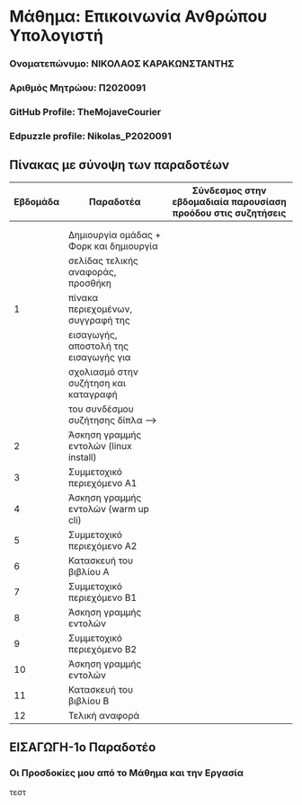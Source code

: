 # Μάθημα: Επικοινωνία Ανθρώπου Υπολογιστή
### Ονοματεπώνυμο: ΝΙΚΟΛΑΟΣ ΚΑΡΑΚΩΝΣΤΑΝΤΗΣ
### Αριθμός Μητρώου: Π2020091
### GitHub Profile: TheMojaveCourier
### Edpuzzle profile: Nikolas_P2020091

## Πίνακας με σύνοψη των παραδοτέων
|Εβδομάδα |          Παραδοτέα                     |   Σύνδεσμος στην εβδομαδιαία παρουσίαση προόδου στις συζητήσεις  |
|-------- |----------------------------------------|------------------------------------------------------------------|
|         |                                        |                                                                  |
|         |                                        |                                                                  |
|         | Δημιουργία ομάδας + Φορκ και δημιουργία|                                                                  |
|         | σελίδας τελικής αναφοράς, προσθήκη     |                                                                  |
| 1       | πίνακα περιεχομένων, συγγραφή της      |                                                                  |
|         | εισαγωγής, αποστολή της εισαγωγής για  |                                                                  |
|         | σχολιασμό στην συζήτηση και καταγραφή  |                                                                  |
|         | του συνδέσμου συζήτησης δίπλα -->      |                                                                  |
| 2       | Άσκηση γραμμής εντολών (linux install) |                                                                  | 
| 3       | Συμμετοχικό περιεχόμενο A1             |                                                                  |
| 4       | Άσκηση γραμμής εντολών (warm up cli)   |                                                                  |
| 5       | Συμμετοχικό περιεχόμενο A2             |                                                                  |
| 6       | Κατασκευή του βιβλίου Α                |                                                                  |
| 7       | Συμμετοχικό περιεχόμενο B1             |                                                                  |
| 8       | Άσκηση γραμμής εντολών                 |                                                                  |
| 9       | Συμμετοχικό περιεχόμενο B2             |                                                                  |
| 10      | Άσκηση γραμμής εντολών                 |                                                                  |
| 11      | Κατασκευή του βιβλίου Β                |                                                                  |
| 12      | Τελική αναφορά                         |                                                                  |

## ΕΙΣΑΓΩΓΗ-1ο Παραδοτέο
### Οι Προσδοκίες μου από το Μάθημα και την Εργασία
τεστ

